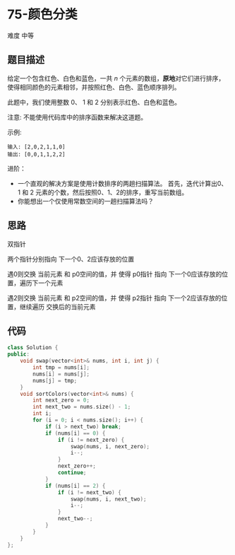 # 75-颜色分类

难度 中等



## 题目描述

给定一个包含红色、白色和蓝色，一共 *n* 个元素的数组，**原地**对它们进行排序，使得相同颜色的元素相邻，并按照红色、白色、蓝色顺序排列。

此题中，我们使用整数 0、 1 和 2 分别表示红色、白色和蓝色。

注意:
不能使用代码库中的排序函数来解决这道题。

示例:

```
输入: [2,0,2,1,1,0]
输出: [0,0,1,1,2,2]
```


进阶：

- 一个直观的解决方案是使用计数排序的两趟扫描算法。
  首先，迭代计算出0、1 和 2 元素的个数，然后按照0、1、2的排序，重写当前数组。
- 你能想出一个仅使用常数空间的一趟扫描算法吗？



## 思路

双指针

两个指针分别指向 下一个0、2应该存放的位置

遇0则交换 当前元素 和 p0空间的值，并 使得 p0指针 指向 下一个0应该存放的位置，遍历下一个元素

遇2则交换 当前元素 和 p2空间的值，并 使得 p2指针 指向 下一个2应该存放的位置，继续遍历 交换后的当前元素



## 代码

```c++
class Solution {
public:
    void swap(vector<int>& nums, int i, int j) {
        int tmp = nums[i];
        nums[i] = nums[j];
        nums[j] = tmp;
    }
    void sortColors(vector<int>& nums) {
        int next_zero = 0;
        int next_two = nums.size() - 1;
        int i;
        for (i = 0; i < nums.size(); i++) {
            if (i > next_two) break;
            if (nums[i] == 0) {
                if (i != next_zero) {
                    swap(nums, i, next_zero);
                    i--;
                }
                next_zero++;
                continue;
            }
            if (nums[i] == 2) {
                if (i != next_two) {
                    swap(nums, i, next_two);
                    i--;
                }
                next_two--;
            }
        }
    }
};
```

